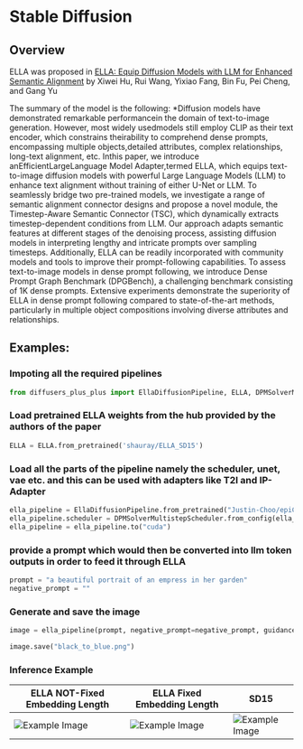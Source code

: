 # Stable Diffusion

## Overview

ELLA was proposed in [ELLA: Equip Diffusion Models with LLM for Enhanced Semantic Alignment](https://arxiv.org/pdf/2403.05135) by Xiwei Hu, Rui Wang, Yixiao Fang, Bin Fu, Pei Cheng, and Gang Yu

The summary of the model is the following:
*Diffusion models have demonstrated remarkable performancein the domain of text-to-image generation. However, most widely usedmodels still employ CLIP as their text encoder, which constrains theirability to comprehend dense prompts, encompassing multiple objects,detailed attributes, complex relationships, long-text alignment, etc. Inthis paper, we introduce anEfficientLargeLanguage Model Adapter,termed ELLA, which equips text-to-image diffusion models with powerful Large Language Models (LLM) to enhance text alignment without training of either U-Net or LLM. To seamlessly bridge two pre-trained models, we investigate a range of semantic alignment connector designs and propose a novel module, the Timestep-Aware Semantic Connector (TSC), which dynamically extracts timestep-dependent conditions from LLM. Our approach adapts semantic features at different stages of the denoising process, assisting diffusion models in interpreting lengthy and intricate prompts over sampling timesteps. Additionally, ELLA can be readily incorporated with community models and tools to improve their prompt-following capabilities. To assess text-to-image models in dense prompt following, we introduce Dense Prompt Graph Benchmark (DPGBench), a challenging benchmark consisting of 1K dense prompts. Extensive experiments demonstrate the superiority of ELLA in dense prompt following compared to state-of-the-art methods, particularly in multiple object compositions involving diverse attributes and relationships.

## Examples:

### Impoting all the required pipelines
```python
from diffusers_plus_plus import EllaDiffusionPipeline, ELLA, DPMSolverMultistepScheduler
```

### Load pretrained ELLA weights from the hub provided by the authors of the paper
```python
ELLA = ELLA.from_pretrained('shauray/ELLA_SD15')
```

### Load all the parts of the pipeline namely the scheduler, unet, vae etc. and this can be used with adapters like T2I and IP-Adapter
```python
ella_pipeline = EllaDiffusionPipeline.from_pretrained("Justin-Choo/epiCRealism-Natural_Sin_RC1_VAE",ELLA=ELLA, requires_safety_checker=False)
ella_pipeline.scheduler = DPMSolverMultistepScheduler.from_config(ella_pipeline.scheduler.config)
ella_pipeline = ella_pipeline.to("cuda")
```

### provide a prompt which would then be converted into llm token outputs in order to feed it through ELLA
```python
prompt = "a beautiful portrait of an empress in her garden"
negative_prompt = ""
```

### Generate and save the image
```python
image = ella_pipeline(prompt, negative_prompt=negative_prompt, guidance=7,num_inference_steps=30, height=768, width=512).images[0]

image.save("black_to_blue.png")
```

### Inference Example
|  ELLA NOT-Fixed Embedding Length | ELLA Fixed Embedding Length | SD15  |
| ----------- | ----------- | ----------- |
| ![Example Image](https://drive.google.com/uc?id=1zgFb3ELhftBem2PTmZVhhbBahxQBSYX0) | ![Example Image](https://drive.google.com/uc?id=1m4vjEnguRWM8ZTGdXTA25A4xZeoKuyhh) |  ![Example Image](https://drive.google.com/uc?id=1Te5V1Htku-3zZyiFS1ws4LL15zfhlvDh) |
